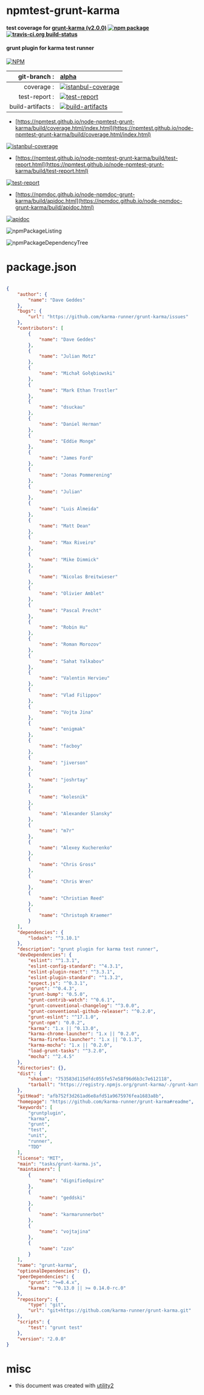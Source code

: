 # npmtest-grunt-karma

#### test coverage for  [grunt-karma (v2.0.0)](https://github.com/karma-runner/grunt-karma#readme)  [![npm package](https://img.shields.io/npm/v/npmtest-grunt-karma.svg?style=flat-square)](https://www.npmjs.org/package/npmtest-grunt-karma) [![travis-ci.org build-status](https://api.travis-ci.org/npmtest/node-npmtest-grunt-karma.svg)](https://travis-ci.org/npmtest/node-npmtest-grunt-karma)

#### grunt plugin for karma test runner

[![NPM](https://nodei.co/npm/grunt-karma.png?downloads=true&downloadRank=true&stars=true)](https://www.npmjs.com/package/grunt-karma)

| git-branch : | [alpha](https://github.com/npmtest/node-npmtest-grunt-karma/tree/alpha)|
|--:|:--|
| coverage : | [![istanbul-coverage](https://npmtest.github.io/node-npmtest-grunt-karma/build/coverage.badge.svg)](https://npmtest.github.io/node-npmtest-grunt-karma/build/coverage.html/index.html)|
| test-report : | [![test-report](https://npmtest.github.io/node-npmtest-grunt-karma/build/test-report.badge.svg)](https://npmtest.github.io/node-npmtest-grunt-karma/build/test-report.html)|
| build-artifacts : | [![build-artifacts](https://npmtest.github.io/node-npmtest-grunt-karma/glyphicons_144_folder_open.png)](https://github.com/npmtest/node-npmtest-grunt-karma/tree/gh-pages/build)|

- [https://npmtest.github.io/node-npmtest-grunt-karma/build/coverage.html/index.html](https://npmtest.github.io/node-npmtest-grunt-karma/build/coverage.html/index.html)

[![istanbul-coverage](https://npmtest.github.io/node-npmtest-grunt-karma/build/screenCapture.buildCi.browser.%252Ftmp%252Fbuild%252Fcoverage.lib.html.png)](https://npmtest.github.io/node-npmtest-grunt-karma/build/coverage.html/index.html)

- [https://npmtest.github.io/node-npmtest-grunt-karma/build/test-report.html](https://npmtest.github.io/node-npmtest-grunt-karma/build/test-report.html)

[![test-report](https://npmtest.github.io/node-npmtest-grunt-karma/build/screenCapture.buildCi.browser.%252Ftmp%252Fbuild%252Ftest-report.html.png)](https://npmtest.github.io/node-npmtest-grunt-karma/build/test-report.html)

- [https://npmdoc.github.io/node-npmdoc-grunt-karma/build/apidoc.html](https://npmdoc.github.io/node-npmdoc-grunt-karma/build/apidoc.html)

[![apidoc](https://npmdoc.github.io/node-npmdoc-grunt-karma/build/screenCapture.buildCi.browser.%252Ftmp%252Fbuild%252Fapidoc.html.png)](https://npmdoc.github.io/node-npmdoc-grunt-karma/build/apidoc.html)

![npmPackageListing](https://npmtest.github.io/node-npmtest-grunt-karma/build/screenCapture.npmPackageListing.svg)

![npmPackageDependencyTree](https://npmtest.github.io/node-npmtest-grunt-karma/build/screenCapture.npmPackageDependencyTree.svg)



# package.json

```json

{
    "author": {
        "name": "Dave Geddes"
    },
    "bugs": {
        "url": "https://github.com/karma-runner/grunt-karma/issues"
    },
    "contributors": [
        {
            "name": "Dave Geddes"
        },
        {
            "name": "Julian Motz"
        },
        {
            "name": "Michał Gołębiowski"
        },
        {
            "name": "Mark Ethan Trostler"
        },
        {
            "name": "dsuckau"
        },
        {
            "name": "Daniel Herman"
        },
        {
            "name": "Eddie Monge"
        },
        {
            "name": "James Ford"
        },
        {
            "name": "Jonas Pommerening"
        },
        {
            "name": "Julian"
        },
        {
            "name": "Luis Almeida"
        },
        {
            "name": "Matt Dean"
        },
        {
            "name": "Max Riveiro"
        },
        {
            "name": "Mike Dimmick"
        },
        {
            "name": "Nicolas Breitwieser"
        },
        {
            "name": "Olivier Amblet"
        },
        {
            "name": "Pascal Precht"
        },
        {
            "name": "Robin Hu"
        },
        {
            "name": "Roman Morozov"
        },
        {
            "name": "Sahat Yalkabov"
        },
        {
            "name": "Valentin Hervieu"
        },
        {
            "name": "Vlad Filippov"
        },
        {
            "name": "Vojta Jina"
        },
        {
            "name": "enigmak"
        },
        {
            "name": "facboy"
        },
        {
            "name": "jiverson"
        },
        {
            "name": "joshrtay"
        },
        {
            "name": "kolesnik"
        },
        {
            "name": "Alexander Slansky"
        },
        {
            "name": "m7r"
        },
        {
            "name": "Alexey Kucherenko"
        },
        {
            "name": "Chris Gross"
        },
        {
            "name": "Chris Wren"
        },
        {
            "name": "Christian Reed"
        },
        {
            "name": "Christoph Kraemer"
        }
    ],
    "dependencies": {
        "lodash": "^3.10.1"
    },
    "description": "grunt plugin for karma test runner",
    "devDependencies": {
        "eslint": "^1.3.1",
        "eslint-config-standard": "^4.3.1",
        "eslint-plugin-react": "^3.3.1",
        "eslint-plugin-standard": "^1.3.2",
        "expect.js": "^0.3.1",
        "grunt": "^0.4.3",
        "grunt-bump": "0.5.0",
        "grunt-contrib-watch": "^0.6.1",
        "grunt-conventional-changelog": "^3.0.0",
        "grunt-conventional-github-releaser": "^0.2.0",
        "grunt-eslint": "^17.1.0",
        "grunt-npm": "0.0.2",
        "karma": "1.x || ^0.13.0",
        "karma-chrome-launcher": "1.x || ^0.2.0",
        "karma-firefox-launcher": "1.x || ^0.1.3",
        "karma-mocha": "1.x || ^0.2.0",
        "load-grunt-tasks": "^3.2.0",
        "mocha": "^2.4.5"
    },
    "directories": {},
    "dist": {
        "shasum": "753583d115dfdc055fe57e58f96d6b3c7e612118",
        "tarball": "https://registry.npmjs.org/grunt-karma/-/grunt-karma-2.0.0.tgz"
    },
    "gitHead": "afb752f3d261ad6e8afd51a9675976fea1683a8b",
    "homepage": "https://github.com/karma-runner/grunt-karma#readme",
    "keywords": [
        "gruntplugin",
        "karma",
        "grunt",
        "test",
        "unit",
        "runner",
        "TDD"
    ],
    "license": "MIT",
    "main": "tasks/grunt-karma.js",
    "maintainers": [
        {
            "name": "dignifiedquire"
        },
        {
            "name": "geddski"
        },
        {
            "name": "karmarunnerbot"
        },
        {
            "name": "vojtajina"
        },
        {
            "name": "zzo"
        }
    ],
    "name": "grunt-karma",
    "optionalDependencies": {},
    "peerDependencies": {
        "grunt": ">=0.4.x",
        "karma": "^0.13.0 || >= 0.14.0-rc.0"
    },
    "repository": {
        "type": "git",
        "url": "git+https://github.com/karma-runner/grunt-karma.git"
    },
    "scripts": {
        "test": "grunt test"
    },
    "version": "2.0.0"
}
```



# misc
- this document was created with [utility2](https://github.com/kaizhu256/node-utility2)
